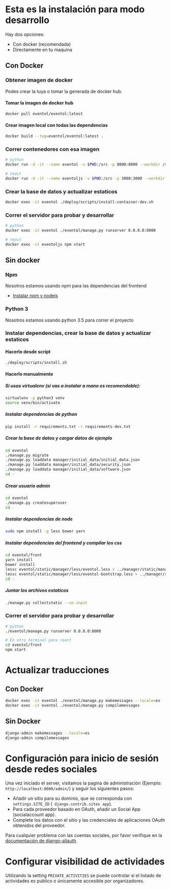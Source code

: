 # Esta es la instalación para modo desarrollo
Hay dos opciones:
- Con docker (recomendada)
- Directamente en tu maquina

## Con Docker

### Obtener imagen de docker
Podes crear la tuya o tomar la generada de docker hub.

#### Tomar la imagen de docker hub
```bash
docker pull eventol/eventol:latest
```

#### Crear imagen local con todas las dependencias
```bash
docker build --tag=eventol/eventol:latest .
```

### Correr contenedores con esa imagen
```bash
# python
docker run -d -it --name eventol -v $PWD:/src -p 8000:8000 --workdir /src eventol/eventol:latest bash

# react
docker run -d -it --name eventoljs -v $PWD:/src -p 3000:3000 --workdir /src/eventol/front/ eventol/eventol:latest bash
```

### Crear la base de datos y actualizar estaticos
```bash
docker exec -it eventol ./deploy/scripts/install-container-dev.sh
```

### Correr el servidor para probar y desarrollar
```bash
# python
docker exec -it eventol ./eventol/manage.py runserver 0.0.0.0:8000

# react
docker exec -it eventoljs npm start
```

## Sin docker

### Npm
Nosotros estamos usando npm para las dependencias del frontend
* [Instalar npm y nodejs](https://github.com/joyent/node/wiki/Installing-Node.js-via-package-manager)

### Python 3
Nosotros estamos usando python 3.5 para correr el proyecto

### Instalar dependencias, crear la base de datos y actualizar estaticos

#### Hacerlo desde script
```bash
./deploy/scripts/install.sh
```

#### Hacerlo manualmente

##### Si usas virtualenv (si vas a instalar a mano es recomendable):
```bash
virtualenv -p python3 venv
source venv/bin/activate
```

##### Instalar dependencias de python
```bash
pip install -r requirements.txt -r requirements-dev.txt
```

##### Crear la base de datos y cargar datos de ejemplo
```bash
cd eventol
./manage.py migrate
./manage.py loaddata manager/initial_data/initial_data.json
./manage.py loaddata manager/initial_data/security.json
./manage.py loaddata manager/initial_data/software.json
cd -
```

##### Crear usuario admin
```bash
cd eventol
./manage.py createsuperuser
cd -
```

##### Instalar dependencias de node
```bash
sudo npm install -g less bower yarn
```

##### Instalar dependencias del frontend y compilar los css
```bash
cd eventol/front
yarn install
bower install
lessc eventol/static/manager/less/eventol.less > ../manager/static/manager/css/eventol.css
lessc eventol/static/manager/less/eventol-bootstrap.less > ../manager/static/manager/css/eventol-bootstrap.css
cd -
```

##### Juntar los archivos estaticos
```bash
./manage.py collectstatic --no-input
```

### Correr el servidor para probar y desarrollar
```bash
# python
./eventol/manage.py runserver 0.0.0.0:8000

# En otra terminal para react
cd eventol/front
npm start
```

# Actualizar traducciones

## Con Docker
```bash
docker exec -it eventol ./eventol/manage.py makemessages --locale=es
docker exec -it eventol ./eventol/manage.py compilemessages
```

## Sin Docker
```bash
django-admin makemessages --locale=es
django-admin compilemessages
```

# Configuración para inicio de sesión desde redes sociales

Una vez iniciado el server, visitamos la pagina de administración (Ejemplo: `http://localhost:8000/admin/`) y seguir los siguientes pasos:

* Añadir un sitio para su dominio, que se corresponda con `settings.SITE_ID` (` django.contrib.sites app`).
* Para cada proveedor basado en OAuth, añadir un Social App (socialaccount app).
* Complete los datos con el sitio y las credenciales de aplicaciones OAuth obtenidos del proveedor.

Para cualquier problema con las cuentas sociales, por favor verifique en la [documentación de django-allauth](http://django-allauth.readthedocs.org).

# Configurar visibilidad de actividades 

Utilizando la setting `PRIVATE_ACTIVITIES` se puede controlar si el listado de actividades es publico o únicamente accesible por organizadores.
